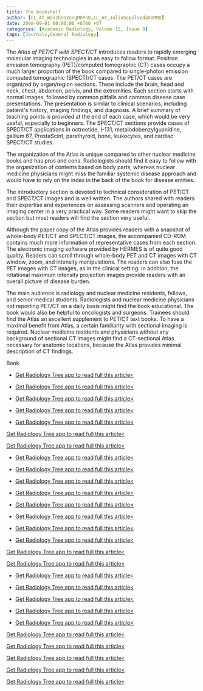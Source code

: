 ```yaml
---
title: The bookshelf
author: [CL_AT_WanzhenZengMDPhD,CL_AT_JulioSepulvedaDVMMD]
date: 2008-09-01 00:00:00 +0700 +07
categories: [Academic Radiology, Volume 15, Issue 9]
tags: [Journals,General Radiology]
---
```

The _Atlas of PET/CT with SPECT/CT_ introduces readers to rapidly emerging molecular imaging technologies in an easy to follow format. Positron emission tomography (PET)/computed tomographic (CT) cases occupy a much larger proportion of the book compared to single-photon emission computed tomographic (SPECT)/CT cases. The PET/CT cases are organized by organ/region sections. These include the brain, head and neck, chest, abdomen, pelvis, and the extremities. Each section starts with normal images, followed by common pitfalls and common disease case presentations. The presentation is similar to clinical scenarios, including patient's history, imaging findings, and diagnosis. A brief summary of teaching points is provided at the end of each case, which would be very useful, especially to beginners. The SPECT/CT sections provide cases of SPECT/CT applications in octreotide, I-131, metaiodobenzylguanidine, gallium 67, ProstaScint, parathyroid, bone, leukocytes, and cardiac SPECT/CT studies.

The organization of the Atlas is unique compared to other nuclear medicine books and has pros and cons. Radiologists should find it easy to follow with the organization of contents based on body parts, whereas nuclear medicine physicians might miss the familiar systemic disease approach and would have to rely on the index in the back of the book for disease entities.

The introductory section is devoted to technical consideration of PET/CT and SPECT/CT images and is well written. The authors shared with readers their expertise and experiences on assessing scanners and operating an imaging center in a very practical way. Some readers might want to skip the section but most readers will find the section very useful.

Although the paper copy of the Atlas provides readers with a snapshot of whole-body PET/CT and SPECT/CT images, the accompanied CD-ROM contains much more information of representative cases from each section. The electronic imaging software provided by HERMES is of quite good quality. Readers can scroll through whole-body PET and CT images with CT window, zoom, and intensity manipulations. The readers can also fuse the PET images with CT images, as in the clinical setting. In addition, the rotational maximum intensity projection images provide readers with an overall picture of disease burden.

The main audience is radiology and nuclear medicine residents, fellows, and senior medical students. Radiologists and nuclear medicine physicians not reporting PET/CT on a daily basis might find the book educational. The book would also be helpful to oncologists and surgeons. Trainees should find the Atlas an excellent supplement to PET/CT text books. To have a maximal benefit from Atlas, a certain familiarity with sectional imaging is required. Nuclear medicine residents and physicians without any background of sectional CT images might find a CT-sectional Atlas necessary for anatomic locations, because the Atlas provides minimal description of CT findings.

Book

- [Get Radiology Tree app to read full this article<](https://clinicalpub.com/app)

- [Get Radiology Tree app to read full this article<](https://clinicalpub.com/app)

- [Get Radiology Tree app to read full this article<](https://clinicalpub.com/app)

- [Get Radiology Tree app to read full this article<](https://clinicalpub.com/app)

- [Get Radiology Tree app to read full this article<](https://clinicalpub.com/app)


[Get Radiology Tree app to read full this article<](https://clinicalpub.com/app)

[Get Radiology Tree app to read full this article<](https://clinicalpub.com/app)

- [Get Radiology Tree app to read full this article<](https://clinicalpub.com/app)

- [Get Radiology Tree app to read full this article<](https://clinicalpub.com/app)

- [Get Radiology Tree app to read full this article<](https://clinicalpub.com/app)

- [Get Radiology Tree app to read full this article<](https://clinicalpub.com/app)

- [Get Radiology Tree app to read full this article<](https://clinicalpub.com/app)

- [Get Radiology Tree app to read full this article<](https://clinicalpub.com/app)

- [Get Radiology Tree app to read full this article<](https://clinicalpub.com/app)

- [Get Radiology Tree app to read full this article<](https://clinicalpub.com/app)


[Get Radiology Tree app to read full this article<](https://clinicalpub.com/app)

[Get Radiology Tree app to read full this article<](https://clinicalpub.com/app)

- [Get Radiology Tree app to read full this article<](https://clinicalpub.com/app)

- [Get Radiology Tree app to read full this article<](https://clinicalpub.com/app)

- [Get Radiology Tree app to read full this article<](https://clinicalpub.com/app)

- [Get Radiology Tree app to read full this article<](https://clinicalpub.com/app)

- [Get Radiology Tree app to read full this article<](https://clinicalpub.com/app)


[Get Radiology Tree app to read full this article<](https://clinicalpub.com/app)

[Get Radiology Tree app to read full this article<](https://clinicalpub.com/app)

[Get Radiology Tree app to read full this article<](https://clinicalpub.com/app)

[Get Radiology Tree app to read full this article<](https://clinicalpub.com/app)

[Get Radiology Tree app to read full this article<](https://clinicalpub.com/app)